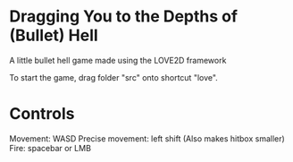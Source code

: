 # Dragging You to the Depths of (Bullet) Hell
 A little bullet hell game made using the LOVE2D framework

To start the game, drag folder "src" onto shortcut "love".

# Controls
Movement: WASD
Precise movement: left shift (Also makes hitbox smaller)
Fire: spacebar or LMB
